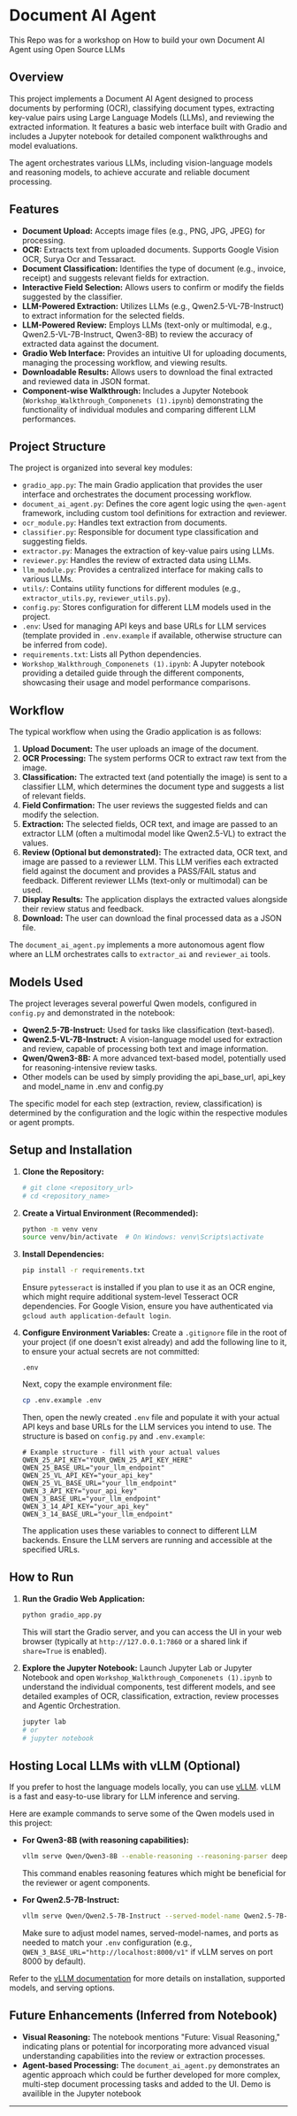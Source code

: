 # Document AI Agent
This Repo was for a workshop on How to build your own Document AI Agent using Open Source LLMs

## Overview

This project implements a Document AI Agent designed to process documents by performing (OCR), classifying document types, extracting key-value pairs using Large Language Models (LLMs), and reviewing the extracted information. It features a basic web interface built with Gradio and includes a Jupyter notebook for detailed component walkthroughs and model evaluations.

The agent orchestrates various LLMs, including vision-language models and reasoning models, to achieve accurate and reliable document processing.

## Features

*   **Document Upload:** Accepts image files (e.g., PNG, JPG, JPEG) for processing.
*   **OCR:** Extracts text from uploaded documents. Supports Google Vision OCR, Surya Ocr and Tessaract.
*   **Document Classification:** Identifies the type of document (e.g., invoice, receipt) and suggests relevant fields for extraction.
*   **Interactive Field Selection:** Allows users to confirm or modify the fields suggested by the classifier.
*   **LLM-Powered Extraction:** Utilizes LLMs (e.g., Qwen2.5-VL-7B-Instruct) to extract information for the selected fields.
*   **LLM-Powered Review:** Employs LLMs (text-only or multimodal, e.g., Qwen2.5-VL-7B-Instruct, Qwen3-8B) to review the accuracy of extracted data against the document.
*   **Gradio Web Interface:** Provides an intuitive UI for uploading documents, managing the processing workflow, and viewing results.
*   **Downloadable Results:** Allows users to download the final extracted and reviewed data in JSON format.
*   **Component-wise Walkthrough:** Includes a Jupyter Notebook (`Workshop_Walkthrough_Componenets (1).ipynb`) demonstrating the functionality of individual modules and comparing different LLM performances.

## Project Structure

The project is organized into several key modules:

*   `gradio_app.py`: The main Gradio application that provides the user interface and orchestrates the document processing workflow.
*   `document_ai_agent.py`: Defines the core agent logic using the `qwen-agent` framework, including custom tool definitions for extraction and reviewer.
*   `ocr_module.py`: Handles text extraction from documents.
*   `classifier.py`: Responsible for document type classification and suggesting fields.
*   `extractor.py`: Manages the extraction of key-value pairs using LLMs.
*   `reviewer.py`: Handles the review of extracted data using LLMs.
*   `llm_module.py`: Provides a centralized interface for making calls to various LLMs.
*   `utils/`: Contains utility functions for different modules (e.g., `extractor_utils.py`, `reviewer_utils.py`).
*   `config.py`: Stores configuration for different LLM models used in the project.
*   `.env`: Used for managing API keys and base URLs for LLM services (template provided in `.env.example` if available, otherwise structure can be inferred from code).
*   `requirements.txt`: Lists all Python dependencies.
*   `Workshop_Walkthrough_Componenets (1).ipynb`: A Jupyter notebook providing a detailed guide through the different components, showcasing their usage and model performance comparisons.

## Workflow

The typical workflow when using the Gradio application is as follows:

1.  **Upload Document:** The user uploads an image of the document.
2.  **OCR Processing:** The system performs OCR to extract raw text from the image.
3.  **Classification:** The extracted text (and potentially the image) is sent to a classifier LLM, which determines the document type and suggests a list of relevant fields.
4.  **Field Confirmation:** The user reviews the suggested fields and can modify the selection.
5.  **Extraction:** The selected fields, OCR text, and image are passed to an extractor LLM (often a multimodal model like Qwen2.5-VL) to extract the values.
6.  **Review (Optional but demonstrated):** The extracted data, OCR text, and image are passed to a reviewer LLM. This LLM verifies each extracted field against the document and provides a PASS/FAIL status and feedback. Different reviewer LLMs (text-only or multimodal) can be used.
7.  **Display Results:** The application displays the extracted values alongside their review status and feedback.
8.  **Download:** The user can download the final processed data as a JSON file.

The `document_ai_agent.py` implements a more autonomous agent flow where an LLM orchestrates calls to `extractor_ai` and `reviewer_ai` tools.

## Models Used

The project leverages several powerful Qwen models, configured in `config.py` and demonstrated in the notebook:

*   **Qwen2.5-7B-Instruct:** Used for tasks like classification (text-based).
*   **Qwen2.5-VL-7B-Instruct:** A vision-language model used for extraction and review, capable of processing both text and image information.
*   **Qwen/Qwen3-8B:** A more advanced text-based model, potentially used for reasoning-intensive review tasks.
*   Other models can be used by simply providing the api_base_url, api_key and model_name in .env and config.py

The specific model for each step (extraction, review, classification) is determined by the configuration and the logic within the respective modules or agent prompts.

## Setup and Installation

1.  **Clone the Repository:**
    ```bash
    # git clone <repository_url>
    # cd <repository_name>
    ```

2.  **Create a Virtual Environment (Recommended):**
    ```bash
    python -m venv venv
    source venv/bin/activate  # On Windows: venv\Scripts\activate
    ```

3.  **Install Dependencies:**
    ```bash
    pip install -r requirements.txt
    ```
    Ensure `pytesseract` is installed if you plan to use it as an OCR engine, which might require additional system-level Tesseract OCR dependencies. For Google Vision, ensure you have authenticated via `gcloud auth application-default login`.

4.  **Configure Environment Variables:**
    Create a `.gitignore` file in the root of your project (if one doesn't exist already) and add the following line to it, to ensure your actual secrets are not committed:
    ```gitignore
    .env
    ```
    Next, copy the example environment file:
    ```bash
    cp .env.example .env
    ```
    Then, open the newly created `.env` file and populate it with your actual API keys and base URLs for the LLM services you intend to use. The structure is based on `config.py` and `.env.example`:
    ```env
    # Example structure - fill with your actual values
    QWEN_25_API_KEY="YOUR_QWEN_25_API_KEY_HERE"
    QWEN_25_BASE_URL="your_llm_endpoint"
    QWEN_25_VL_API_KEY="your_api_key"
    QWEN_25_VL_BASE_URL="your_llm_endpoint"
    QWEN_3_API_KEY="your_api_key"
    QWEN_3_BASE_URL="your_llm_endpoint"
    QWEN_3_14_API_KEY="your_api_key"
    QWEN_3_14_BASE_URL="your_llm_endpoint"
    ```
    The application uses these variables to connect to different LLM backends. Ensure the LLM servers are running and accessible at the specified URLs.

## How to Run

1.  **Run the Gradio Web Application:**
    ```bash
    python gradio_app.py
    ```
    This will start the Gradio server, and you can access the UI in your web browser (typically at `http://127.0.0.1:7860` or a shared link if `share=True` is enabled).

2.  **Explore the Jupyter Notebook:**
    Launch Jupyter Lab or Jupyter Notebook and open `Workshop_Walkthrough_Componenets (1).ipynb` to understand the individual components, test different models, and see detailed examples of OCR, classification, extraction, review processes and Agentic Orchestration.
    ```bash
    jupyter lab
    # or
    # jupyter notebook
    ```

## Hosting Local LLMs with vLLM (Optional)

If you prefer to host the language models locally, you can use [vLLM](https://github.com/vllm-project/vllm). vLLM is a fast and easy-to-use library for LLM inference and serving.

Here are example commands to serve some of the Qwen models used in this project:

*   **For Qwen3-8B (with reasoning capabilities):**
    ```bash
    vllm serve Qwen/Qwen3-8B --enable-reasoning --reasoning-parser deepseek_r1
    ```
    This command enables reasoning features which might be beneficial for the reviewer or agent components.

*   **For Qwen2.5-7B-Instruct:**
    ```bash
    vllm serve Qwen/Qwen2.5-7B-Instruct --served-model-name Qwen2.5-7B-Instruct --trust-remote-code
    ```
    Make sure to adjust model names, served-model-names, and ports as needed to match your `.env` configuration (e.g., `QWEN_3_BASE_URL="http://localhost:8000/v1"` if vLLM serves on port 8000 by default).

Refer to the [vLLM documentation](https://vllm.readthedocs.io/en/latest/index.html) for more details on installation, supported models, and serving options.

## Future Enhancements (Inferred from Notebook)

*   **Visual Reasoning:** The notebook mentions "Future: Visual Reasoning," indicating plans or potential for incorporating more advanced visual understanding capabilities into the review or extraction processes.
*   **Agent-based Processing:** The `document_ai_agent.py` demonstrates an agentic approach which could be further developed for more complex, multi-step document processing tasks and added to the UI. Demo is availible in the Jupyter notebook

---